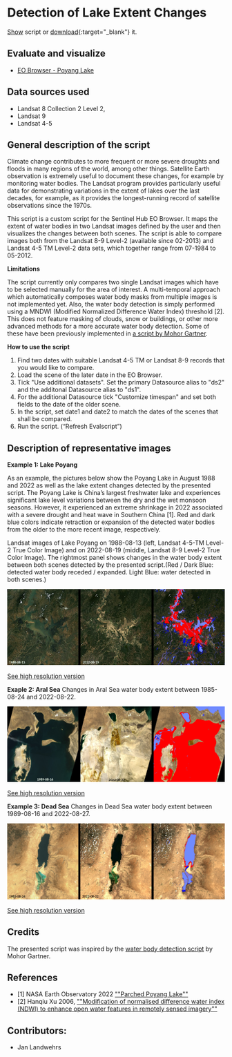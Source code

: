 # Detection of Lake Extent Changes
  
<a href="#" id='togglescript'>Show</a> script or [download](script.js){:target="_blank"} it.  
<div id='script_view' style="display:none">  
{% highlight javascript %}  
{% include_relative script.js %}  
{% endhighlight %}  
</div>  
  
## Evaluate and visualize  
 - [EO Browser - Poyang Lake](https://sentinelshare.page.link/rLrD) 

## Data sources used
- Landsat 8 Collection 2 Level 2, 
- Landsat 9
- Landsat 4-5 
  
## General description of the script  

Climate change contributes to more frequent or more severe droughts and floods in many regions of the world, among other things. Satellite Earth observation is extremely useful to document these changes, for example by monitoring water bodies. The Landsat program provides particularly useful data for demonstrating variations in the extent of lakes over the last decades, for example, as it provides the longest-running record of satellite observations since the 1970s.

This script is a custom script for the Sentinel Hub EO Browser. It maps the extent of water bodies in two Landsat images defined by the user and then visualizes the changes between both scenes. The script is able to compare images both from the Landsat 8-9 Level-2 (available since 02-2013) and Landsat 4-5 TM Level-2 data sets, which together range from 07-1984 to 05-2012.

**Limitations**

The script currently only compares two single Landsat images which have to be selected manually for the area of interest. A multi-temporal approach which automatically composes water body masks from multiple images is not implemented yet. Also, the water body detection is simply performed using a MNDWI (Modified Normalized Difference Water Index) threshold [2]. This does not feature masking of clouds, snow or buildings, or other more advanced methods for a more accurate water body detection. Some of these have been previously implemented in [a script by Mohor Gartner](https://github.com/sentinel-hub/custom-scripts/tree/master/sentinel-2/water_bodies_mapping-wbm).

**How to use the script**

 1. Find two dates with suitable Landsat 4-5 TM or Landsat 8-9 records that you would like to compare.
 2. Load the scene of the later date in the EO Browser.
 3. Tick "Use additional datasets". Set the primary Datasource alias to "ds2" and the additonal Datasource alias to "ds1". 
 4. For the additional Datasource tick "Customize timespan" and set both fields to the date of the older scene.
 5. In the script, set date1 and date2 to match the dates of the scenes that shall be compared.
 6. Run the script. (“Refresh Evalscript”)

## Description of representative images 

**Example 1: Lake Poyang**

As an example, the pictures below show the Poyang Lake in August 1988 and 2022 as well as the lake extent changes detected by the presented script. The Poyang Lake is China’s largest freshwater lake and experiences significant lake level variations between the dry and the wet monsoon seasons. However, it experienced an extreme shrinkage in 2022 associated with a severe drought and heat wave in Southern China [1]. Red and dark blue colors indicate retraction or expansion of the detected water bodies from the older to the more recent image, respectively. 

Landsat images of Lake Poyang on 1988-08-13 (left, Landsat 4-5-TM Level-2 True Color Image) and on 2022-08-19 (middle, Landsat 8-9 Level-2 True Color Image). 
The rightmost panel shows changes in the water body extent between both scenes detected by the presented script.(Red / Dark Blue: detected water body receded / expanded. Light Blue: water detected in both scenes.)
   
![Lake Poyang](fig/fig1.jpg)

[See high resolution version](https://github.com/JanLandwehrs/LakeExtentChangeDetection_SentinelHub-ScriptContest/blob/main/PoyangLake_1988-2022_LandsatImages.jpg)

**Exaple 2: Aral Sea**
Changes in Aral Sea water body extent between 1985-08-24 and 2022-08-22.

![image](fig/fig3.jpg)

[See high resolution version](https://github.com/JanLandwehrs/LakeExtentChangeDetection_SentinelHub-ScriptContest/blob/main/DeadSea_1985-2022_LandsatImages.jpg)

**Example 3: Dead Sea**
Changes in Dead Sea water body extent between 1989-08-16 and 2022-08-27. 

![image](fig/fig2.jpg)

[See high resolution version](https://github.com/JanLandwehrs/LakeExtentChangeDetection_SentinelHub-ScriptContest/blob/main/AralSea_1989-2022_LandsatImages.jpg)

## Credits

The presented script was inspired by the [water body detection script](https://github.com/sentinel-hub/custom-scripts/tree/master/sentinel-2/water_bodies_mapping-wbm) by Mohor Gartner.

## References

- [1] NASA Earth Observatory 2022 [""Parched Poyang Lake""](https://earthobservatory.nasa.gov/images/150285/parched-poyang-lake)
- [2] Hanqiu Xu 2006, [""Modification of normalised difference water index (NDWI) to enhance open water features in remotely sensed imagery""](https://doi.org/10.1080/01431160600589179)
  
## Contributors:  
- Jan Landwehrs
